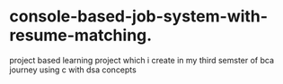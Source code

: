 # console-based-job-system-with-resume-matching.

project based learning project which i create in my third semster of bca journey using c with dsa concepts

